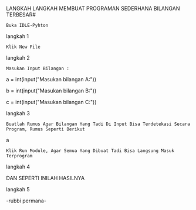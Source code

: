 LANGKAH LANGKAH MEMBUAT PROGRAMAN SEDERHANA BILANGAN TERBESAR#

    Buka IDLE-Pyhton

langkah 1

    Klik New File

langkah 2

    Masukan Input Bilangan :

a = int(input("Masukan bilangan A:"))

b = int(input("Masukan bilangan B:"))

c = int(input("Masukan bilangan C:"))

langkah 3

    Buatlah Rumus Agar Bilangan Yang Tadi Di Input Bisa Terdetekasi Secara Program, Rumus Seperti Berikut

a

    Klik Run Module, Agar Semua Yang Dibuat Tadi Bisa Langsung Masuk Terprogram

langkah 4

DAN SEPERTI INILAH HASILNYA

langkah 5

-rubbi permana-
